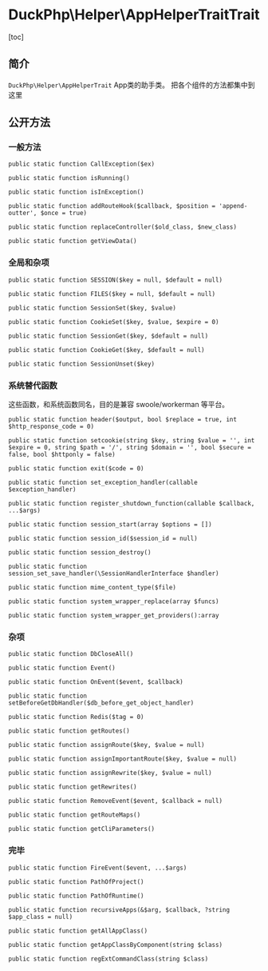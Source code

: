 # DuckPhp\Helper\AppHelperTraitTrait
[toc]

## 简介

`DuckPhp\Helper\AppHelperTrait` App类的助手类。 把各个组件的方法都集中到这里

## 公开方法

### 一般方法

    public static function CallException($ex)
    
    public static function isRunning()
    
    public static function isInException()
    
    public static function addRouteHook($callback, $position = 'append-outter', $once = true)
    
    public static function replaceController($old_class, $new_class)
    
    public static function getViewData()

### 全局和杂项

    public static function SESSION($key = null, $default = null)
    
    public static function FILES($key = null, $default = null)
    
    public static function SessionSet($key, $value)
    
    public static function CookieSet($key, $value, $expire = 0)
    
    public static function SessionGet($key, $default = null)

    public static function CookieGet($key, $default = null)
    
    public static function SessionUnset($key)



### 系统替代函数

这些函数，和系统函数同名，目的是兼容 swoole/workerman 等平台。

    public static function header($output, bool $replace = true, int $http_response_code = 0)
    
    public static function setcookie(string $key, string $value = '', int $expire = 0, string $path = '/', string $domain = '', bool $secure = false, bool $httponly = false)
    
    public static function exit($code = 0)
    
    public static function set_exception_handler(callable $exception_handler)
    
    public static function register_shutdown_function(callable $callback, ...$args)
    
    public static function session_start(array $options = [])
    
    public static function session_id($session_id = null)
    
    public static function session_destroy()
    
    public static function session_set_save_handler(\SessionHandlerInterface $handler)

    public static function mime_content_type($file)

    public static function system_wrapper_replace(array $funcs)

    public static function system_wrapper_get_providers():array

### 杂项

    public static function DbCloseAll()

    public static function Event()
    
    public static function OnEvent($event, $callback)

    public static function setBeforeGetDbHandler($db_before_get_object_handler)

    public static function Redis($tag = 0)

    public static function getRoutes()

    public static function assignRoute($key, $value = null)

    public static function assignImportantRoute($key, $value = null)

    public static function assignRewrite($key, $value = null)

    public static function getRewrites()

    public static function RemoveEvent($event, $callback = null)

    public static function getRouteMaps()

    public static function getCliParameters()

### 完毕
    public static function FireEvent($event, ...$args)

    public static function PathOfProject()

    public static function PathOfRuntime()

    public static function recursiveApps(&$arg, $callback, ?string $app_class = null)

    public static function getAllAppClass()

    public static function getAppClassByComponent(string $class)

    public static function regExtCommandClass(string $class)


